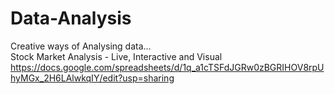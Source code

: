 # Data-Analysis
Creative ways of Analysing data...  
Stock Market Analysis - Live, Interactive and Visual  
https://docs.google.com/spreadsheets/d/1q_a1cTSFdJGRw0zBGRIHOV8rpUhyMGx_2H6LAlwkqIY/edit?usp=sharing  

